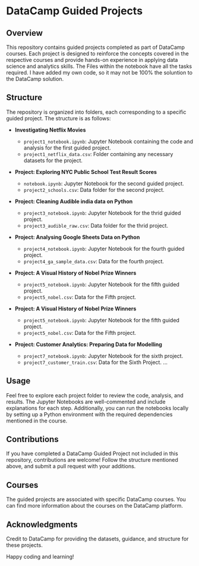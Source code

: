 # DataCamp Guided Projects

## Overview
This repository contains guided projects completed as part of DataCamp courses. Each project is designed to reinforce
the concepts covered in the respective courses and provide hands-on experience in applying data science and analytics skills.
The Files within the notebook have all the tasks required. I have added my own code, so it may not be 100% the soluntion to the DataCamp solution. 

## Structure
The repository is organized into folders, each corresponding to a specific guided project. The structure is as follows:

- **Investigating Netflix Movies**
  - `project1_notebook.ipynb`: Jupyter Notebook containing the code and analysis for the first guided project.
  - `project1_netflix_data.csv`: Folder containing any necessary datasets for the project.

- **Project: Exploring NYC Public School Test Result Scores**
  - `notebook.ipynb`: Jupyter Notebook for the second guided project.
  - `project2_schools.csv`: Data folder for the second project.

- **Project: Cleaning Audible india data on Python**
  - `project3_notebook.ipynb`: Jupyter Notebook for the thrid guided project.
  - `project3_audible_raw.csv`: Data folder for the thrid project.
  
- **Project: Analysing Google Sheets Data on Python**
   - `project4_notebook.ipynb`: Jupyter Notebook for the fourth guided project.
   - `project4_ga_sample_data.csv`: Data for the fourth project.
     
- **Project: A Visual History of Nobel Prize Winners**
  - `project5_notebook.ipynb`: Jupyter Notebook for the fifth guided project.
  -  `project5_nobel.csv`: Data for the Fifth project.
 
- **Project: A Visual History of Nobel Prize Winners**
  - `project5_notebook.ipynb`: Jupyter Notebook for the fifth guided project.
  -  `project5_nobel.csv`: Data for the Fifth project.
  
- **Project: Customer Analytics: Preparing Data for Modelling**
  - `project7_notebook.ipynb`: Jupyter Notebook for the sixth project.
  - `project7_customer_train.csv`: Data for the Sixth Project. 
...
## Usage
Feel free to explore each project folder to review the code, analysis, and results. The Jupyter Notebooks are well-commented and include explanations for each step. Additionally, you can run the notebooks locally by setting up a Python environment with the required dependencies mentioned in the course.

## Contributions
If you have completed a DataCamp Guided Project not included in this repository, contributions are welcome! Follow the structure mentioned above, and submit a pull request with your additions.

## Courses
The guided projects are associated with specific DataCamp courses. You can find more information about the courses on the DataCamp platform.

## Acknowledgments
Credit to DataCamp for providing the datasets, guidance, and structure for these projects.

Happy coding and learning!
